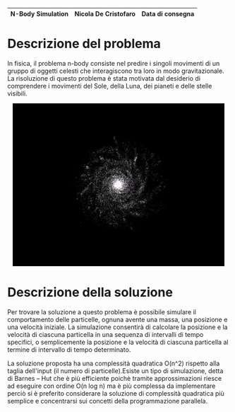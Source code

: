 | N-Body Simulation | Nicola De Cristofaro | Data di consegna |
| --- | --- | --- |

# Descrizione del problema
In fisica, il problema n-body consiste nel predire i  singoli movimenti di un gruppo di oggetti celesti che interagiscono tra loro in modo gravitazionale. La risoluzione di questo problema è stata motivata dal desiderio di comprendere i movimenti del Sole, della Luna, dei pianeti e delle stelle visibili.

<div style="text-align:center;display: block;"><img alt="nBodySimulation" src="https://github.com/nicolaDeCristofaro/nBody_simulation_MPI_C/blob/master/images/NaturalDiligentIguanodon-size_restricted.gif" /></div>

# Descrizione della soluzione
Per trovare la soluzione a questo problema è possibile simulare il comportamento delle particelle, ognuna avente una massa, una posizione e una velocità iniziale. La simulazione consentirà di calcolare la posizione e la velocità di ciascuna particella in una sequenza di intervalli di tempo specifici, o semplicemente la posizione e la velocità di ciascuna particella al termine di intervallo di tempo determinato.

La soluzione proposta ha una complessità quadratica O(n^2) rispetto alla taglia dell'input (il numero di particelle).Esiste un tipo di simulazione, detta di Barnes – Hut che è più efficiente poichè tramite approssimazioni riesce ad eseguire con ordine O(n log n) ma è più complessa da implementare perciò si è preferito considerare la soluzione di complessità quadratica più semplice e concentrarsi sui concetti della programmazione parallela.
